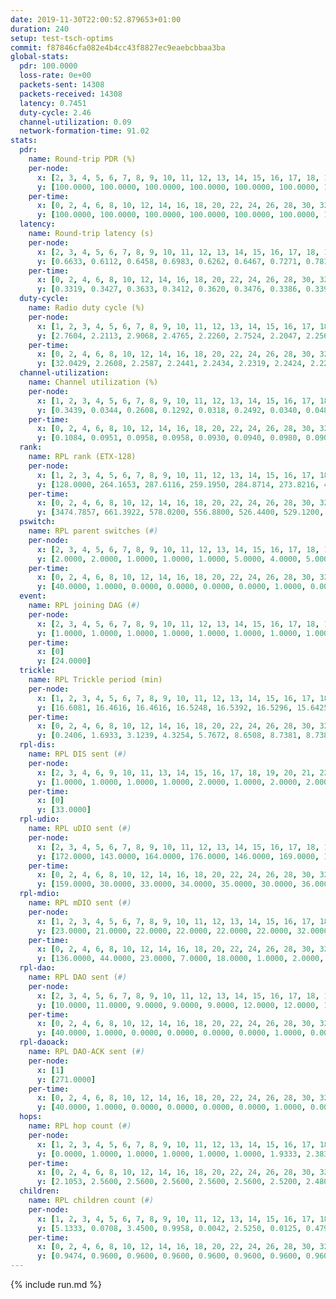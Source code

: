 ```yaml
---
date: 2019-11-30T22:00:52.879653+01:00
duration: 240
setup: test-tsch-optims
commit: f87846cfa082e4b4cc43f8827ec9eaebcbbaa3ba
global-stats:
  pdr: 100.0000
  loss-rate: 0e+00
  packets-sent: 14308
  packets-received: 14308
  latency: 0.7451
  duty-cycle: 2.46
  channel-utilization: 0.09
  network-formation-time: 91.02
stats:
  pdr:
    name: Round-trip PDR (%)
    per-node:
      x: [2, 3, 4, 5, 6, 7, 8, 9, 10, 11, 12, 13, 14, 15, 16, 17, 18, 19, 20, 21, 22, 23, 24, 25]
      y: [100.0000, 100.0000, 100.0000, 100.0000, 100.0000, 100.0000, 100.0000, 100.0000, 100.0000, 100.0000, 100.0000, 100.0000, 100.0000, 100.0000, 100.0000, 100.0000, 100.0000, 100.0000, 100.0000, 100.0000, 100.0000, 100.0000, 100.0000, 100.0000]
    per-time:
      x: [0, 2, 4, 6, 8, 10, 12, 14, 16, 18, 20, 22, 24, 26, 28, 30, 32, 34, 36, 38, 40, 42, 44, 46, 48, 50, 52, 54, 56, 58, 60, 62, 64, 66, 68, 70, 72, 74, 76, 78, 80, 82, 84, 86, 88, 90, 92, 94, 96, 98, 100, 102, 104, 106, 108, 110, 112, 114, 116, 118, 120, 122, 124, 126, 128, 130, 132, 134, 136, 138, 140, 142, 144, 146, 148, 150, 152, 154, 156, 158, 160, 162, 164, 166, 168, 170, 172, 174, 176, 178, 180, 182, 184, 186, 188, 190, 192, 194, 196, 198, 200, 202, 204, 206, 208, 210, 212, 214, 216, 218, 220, 222, 224, 226, 228, 230, 232, 234, 236, 238]
      y: [100.0000, 100.0000, 100.0000, 100.0000, 100.0000, 100.0000, 100.0000, 100.0000, 100.0000, 100.0000, 100.0000, 100.0000, 100.0000, 100.0000, 100.0000, 100.0000, 100.0000, 100.0000, 100.0000, 100.0000, 100.0000, 100.0000, 100.0000, 100.0000, 100.0000, 100.0000, 100.0000, 100.0000, 100.0000, 100.0000, 100.0000, 100.0000, 100.0000, 100.0000, 100.0000, 100.0000, 100.0000, 100.0000, 100.0000, 100.0000, 100.0000, 100.0000, 100.0000, 100.0000, 100.0000, 100.0000, 100.0000, 100.0000, 100.0000, 100.0000, 100.0000, 100.0000, 100.0000, 100.0000, 100.0000, 100.0000, 100.0000, 100.0000, 100.0000, 100.0000, 100.0000, 100.0000, 100.0000, 100.0000, 100.0000, 100.0000, 100.0000, 100.0000, 100.0000, 100.0000, 100.0000, 100.0000, 100.0000, 100.0000, 100.0000, 100.0000, 100.0000, 100.0000, 100.0000, 100.0000, 100.0000, 100.0000, 100.0000, 100.0000, 100.0000, 100.0000, 100.0000, 100.0000, 100.0000, 100.0000, 100.0000, 100.0000, 100.0000, 100.0000, 100.0000, 100.0000, 100.0000, 100.0000, 100.0000, 100.0000, 100.0000, 100.0000, 100.0000, 100.0000, 100.0000, 100.0000, 100.0000, 100.0000, 100.0000, 100.0000, 100.0000, 100.0000, 100.0000, 100.0000, 100.0000, 100.0000, 100.0000, 100.0000, 100.0000, 100.0000]
  latency:
    name: Round-trip latency (s)
    per-node:
      x: [2, 3, 4, 5, 6, 7, 8, 9, 10, 11, 12, 13, 14, 15, 16, 17, 18, 19, 20, 21, 22, 23, 24, 25]
      y: [0.6633, 0.6112, 0.6458, 0.6983, 0.6262, 0.6467, 0.7271, 0.7819, 0.6613, 0.6864, 0.7439, 0.6397, 0.7755, 0.7514, 0.6859, 0.7399, 0.7759, 0.7955, 0.8594, 0.8259, 0.7697, 0.9468, 0.9263, 0.8900]
    per-time:
      x: [0, 2, 4, 6, 8, 10, 12, 14, 16, 18, 20, 22, 24, 26, 28, 30, 32, 34, 36, 38, 40, 42, 44, 46, 48, 50, 52, 54, 56, 58, 60, 62, 64, 66, 68, 70, 72, 74, 76, 78, 80, 82, 84, 86, 88, 90, 92, 94, 96, 98, 100, 102, 104, 106, 108, 110, 112, 114, 116, 118, 120, 122, 124, 126, 128, 130, 132, 134, 136, 138, 140, 142, 144, 146, 148, 150, 152, 154, 156, 158, 160, 162, 164, 166, 168, 170, 172, 174, 176, 178, 180, 182, 184, 186, 188, 190, 192, 194, 196, 198, 200, 202, 204, 206, 208, 210, 212, 214, 216, 218, 220, 222, 224, 226, 228, 230, 232, 234, 236, 238]
      y: [0.3319, 0.3427, 0.3633, 0.3412, 0.3620, 0.3476, 0.3386, 0.3396, 0.3272, 0.3536, 0.3371, 0.3270, 0.3245, 0.3358, 0.3480, 0.3425, 0.3622, 0.3355, 0.3289, 0.3328, 0.2765, 0.3050, 0.3006, 0.3152, 0.2826, 0.3146, 0.3139, 0.3113, 0.3111, 0.3167, 0.3161, 0.2943, 0.3063, 0.3208, 0.3202, 0.3072, 0.3292, 0.3290, 0.3166, 0.3103, 0.3061, 0.3197, 0.3158, 0.3389, 0.2781, 0.3248, 0.2975, 0.4092, 0.4327, 0.3196, 0.3035, 0.3323, 0.3504, 0.4676, 0.5886, 0.4829, 0.3262, 0.3164, 0.3439, 0.7814, 1.0007, 0.7266, 0.5497, 0.5063, 0.4428, 0.8340, 1.2408, 1.2126, 0.8771, 0.6932, 0.5948, 0.8496, 1.2547, 1.2552, 1.2751, 1.1695, 0.9237, 0.9153, 1.2560, 1.2562, 1.2690, 1.3004, 1.2680, 1.1972, 1.2544, 1.2370, 1.2722, 1.2786, 1.2541, 1.2699, 1.2864, 1.2460, 1.2629, 1.2794, 1.2636, 1.2410, 1.2477, 1.2587, 1.2433, 1.2713, 1.2624, 1.2348, 1.2497, 1.2630, 1.2737, 1.2803, 1.2638, 1.2523, 1.2536, 1.2552, 1.2352, 1.2641, 1.2474, 1.2645, 1.2411, 1.2373, 1.2608, 1.2574, 1.2731, 1.2116]
  duty-cycle:
    name: Radio duty cycle (%)
    per-node:
      x: [1, 2, 3, 4, 5, 6, 7, 8, 9, 10, 11, 12, 13, 14, 15, 16, 17, 18, 19, 20, 21, 22, 23, 24, 25]
      y: [2.7604, 2.2113, 2.9068, 2.4765, 2.2260, 2.7524, 2.2047, 2.2560, 2.1947, 2.3352, 2.4100, 2.2377, 2.5179, 2.4762, 2.5528, 2.6721, 2.4297, 2.3254, 2.6649, 2.5624, 2.3666, 2.6479, 2.4290, 2.5112, 2.3570]
    per-time:
      x: [0, 2, 4, 6, 8, 10, 12, 14, 16, 18, 20, 22, 24, 26, 28, 30, 32, 34, 36, 38, 40, 42, 44, 46, 48, 50, 52, 54, 56, 58, 60, 62, 64, 66, 68, 70, 72, 74, 76, 78, 80, 82, 84, 86, 88, 90, 92, 94, 96, 98, 100, 102, 104, 106, 108, 110, 112, 114, 116, 118, 120, 122, 124, 126, 128, 130, 132, 134, 136, 138, 140, 142, 144, 146, 148, 150, 152, 154, 156, 158, 160, 162, 164, 166, 168, 170, 172, 174, 176, 178, 180, 182, 184, 186, 188, 190, 192, 194, 196, 198, 200, 202, 204, 206, 208, 210, 212, 214, 216, 218, 220, 222, 224, 226, 228, 230, 232, 234, 236, 238]
      y: [32.0429, 2.2608, 2.2587, 2.2441, 2.2434, 2.2319, 2.2424, 2.2255, 2.2352, 2.2182, 2.2257, 2.2209, 2.2145, 2.2214, 2.2463, 2.2566, 2.2378, 2.2426, 2.2340, 2.2188, 2.2201, 2.1777, 2.2310, 2.1963, 2.2143, 2.1843, 2.2160, 2.2125, 2.2253, 2.2543, 2.2055, 2.2076, 2.2006, 2.2105, 2.2314, 2.2196, 2.2112, 2.2023, 2.2179, 2.2175, 2.2113, 2.2194, 2.2238, 2.2268, 2.2068, 2.1876, 2.2100, 2.2087, 2.2142, 2.2069, 2.1979, 2.2125, 2.2033, 2.2077, 2.1991, 2.1860, 2.2143, 2.1965, 2.2184, 2.2018, 2.2008, 2.1854, 2.2071, 2.2070, 2.1979, 2.2023, 2.1969, 2.2027, 2.2085, 2.2217, 2.2038, 2.2160, 2.2050, 2.2007, 2.2008, 2.2057, 2.2141, 2.2028, 2.1876, 2.2012, 2.1941, 2.2129, 2.2283, 2.1947, 2.2105, 2.1921, 2.1927, 2.2165, 2.1973, 2.1802, 2.2133, 2.2043, 2.1887, 2.2017, 2.2079, 2.1921, 2.1962, 2.1897, 2.1965, 2.2094, 2.2092, 2.2240, 2.1920, 2.1986, 2.2244, 2.2043, 2.2209, 2.2103, 2.1850, 2.2032, 2.2070, 2.1948, 2.2133, 2.2001, 2.2106, 2.1978, 2.2060, 2.1917, 2.2134, 2.2034]
  channel-utilization:
    name: Channel utilization (%)
    per-node:
      x: [1, 2, 3, 4, 5, 6, 7, 8, 9, 10, 11, 12, 13, 14, 15, 16, 17, 18, 19, 20, 21, 22, 23, 24, 25]
      y: [0.3439, 0.0344, 0.2608, 0.1292, 0.0318, 0.2492, 0.0340, 0.0481, 0.0313, 0.1057, 0.0327, 0.0357, 0.0315, 0.0318, 0.1327, 0.1672, 0.0853, 0.0606, 0.0540, 0.0531, 0.0365, 0.0709, 0.0423, 0.0319, 0.0351]
    per-time:
      x: [0, 2, 4, 6, 8, 10, 12, 14, 16, 18, 20, 22, 24, 26, 28, 30, 32, 34, 36, 38, 40, 42, 44, 46, 48, 50, 52, 54, 56, 58, 60, 62, 64, 66, 68, 70, 72, 74, 76, 78, 80, 82, 84, 86, 88, 90, 92, 94, 96, 98, 100, 102, 104, 106, 108, 110, 112, 114, 116, 118, 120, 122, 124, 126, 128, 130, 132, 134, 136, 138, 140, 142, 144, 146, 148, 150, 152, 154, 156, 158, 160, 162, 164, 166, 168, 170, 172, 174, 176, 178, 180, 182, 184, 186, 188, 190, 192, 194, 196, 198, 200, 202, 204, 206, 208, 210, 212, 214, 216, 218, 220, 222, 224, 226, 228, 230, 232, 234, 236, 238]
      y: [0.1084, 0.0951, 0.0958, 0.0958, 0.0930, 0.0940, 0.0980, 0.0900, 0.0913, 0.0899, 0.0909, 0.0911, 0.0871, 0.0907, 0.0975, 0.0981, 0.0942, 0.0962, 0.0946, 0.0883, 0.0905, 0.0775, 0.0917, 0.0824, 0.0873, 0.0777, 0.0865, 0.0878, 0.0906, 0.1017, 0.0872, 0.0858, 0.0838, 0.0869, 0.0930, 0.0910, 0.0872, 0.0864, 0.0899, 0.0898, 0.0863, 0.0886, 0.0903, 0.0906, 0.0865, 0.0781, 0.0875, 0.0859, 0.0882, 0.0875, 0.0807, 0.0865, 0.0835, 0.0867, 0.0796, 0.0825, 0.0855, 0.0824, 0.0886, 0.0802, 0.0828, 0.0819, 0.0842, 0.0856, 0.0823, 0.0853, 0.0813, 0.0818, 0.0852, 0.0898, 0.0845, 0.0883, 0.0851, 0.0828, 0.0838, 0.0847, 0.0881, 0.0828, 0.0804, 0.0848, 0.0832, 0.0888, 0.0931, 0.0839, 0.0856, 0.0826, 0.0795, 0.0878, 0.0854, 0.0781, 0.0867, 0.0860, 0.0805, 0.0838, 0.0876, 0.0797, 0.0818, 0.0799, 0.0838, 0.0876, 0.0883, 0.0906, 0.0798, 0.0829, 0.0917, 0.0841, 0.0905, 0.0885, 0.0800, 0.0854, 0.0855, 0.0796, 0.0858, 0.0849, 0.0871, 0.0817, 0.0860, 0.0807, 0.0861, 0.0825]
  rank:
    name: RPL rank (ETX-128)
    per-node:
      x: [1, 2, 3, 4, 5, 6, 7, 8, 9, 10, 11, 12, 13, 14, 15, 16, 17, 18, 19, 20, 21, 22, 23, 24, 25]
      y: [128.0000, 264.1653, 287.6116, 259.1950, 284.8714, 273.8216, 461.1551, 473.3115, 538.8612, 398.2664, 565.2910, 414.0785, 417.3693, 829.1606, 484.3811, 691.3444, 478.8648, 632.8233, 556.7325, 615.9715, 916.1174, 565.5579, 723.5259, 752.0562, 788.5622]
    per-time:
      x: [0, 2, 4, 6, 8, 10, 12, 14, 16, 18, 20, 22, 24, 26, 28, 30, 32, 34, 36, 38, 40, 42, 44, 46, 48, 50, 52, 54, 56, 58, 60, 62, 64, 66, 68, 70, 72, 74, 76, 78, 80, 82, 84, 86, 88, 90, 92, 94, 96, 98, 100, 102, 104, 106, 108, 110, 112, 114, 116, 118, 120, 122, 124, 126, 128, 130, 132, 134, 136, 138, 140, 142, 144, 146, 148, 150, 152, 154, 156, 158, 160, 162, 164, 166, 168, 170, 172, 174, 176, 178, 180, 182, 184, 186, 188, 190, 192, 194, 196, 198, 200, 202, 204, 206, 208, 210, 212, 214, 216, 218, 220, 222, 224, 226, 228, 230, 232, 234, 236, 238]
      y: [3474.7857, 661.3922, 578.0200, 556.8800, 526.4400, 529.1200, 526.9020, 525.9400, 514.4902, 520.3800, 523.8800, 517.3600, 519.8200, 525.4902, 514.1373, 494.9020, 490.0200, 486.2200, 488.3400, 487.1000, 485.0385, 483.5098, 469.6346, 468.0600, 505.7000, 502.2000, 505.1200, 507.2000, 512.6078, 519.5455, 496.3600, 485.4000, 490.3600, 507.3800, 498.3000, 500.8039, 500.0192, 482.4600, 477.2500, 469.0000, 470.6078, 452.0000, 461.7800, 477.5882, 485.9623, 475.7200, 479.5800, 478.8148, 466.1154, 452.4706, 451.9000, 454.8800, 453.7400, 458.6275, 448.9804, 450.9400, 455.4615, 451.0980, 443.1200, 442.2400, 449.2800, 452.3400, 457.2885, 474.5400, 473.4000, 474.8400, 476.2745, 460.6078, 457.3396, 444.1800, 447.4800, 451.6471, 444.5600, 446.7115, 446.2157, 445.8600, 455.7600, 460.6400, 463.6000, 466.0000, 469.3200, 473.4545, 459.1400, 454.2400, 458.2549, 453.6000, 451.3600, 452.9608, 446.9800, 442.0784, 443.3725, 446.4400, 447.3400, 452.4200, 453.7600, 453.4314, 454.1800, 461.6667, 457.1176, 458.1176, 454.8600, 457.1961, 454.9000, 452.7800, 451.9804, 452.3000, 453.2000, 451.5577, 443.7600, 444.0000, 444.6600, 440.7200, 450.5800, 444.7059, 451.6863, 447.6226, 436.9200, 439.1400, 435.8800, 439.3400]
  pswitch:
    name: RPL parent switches (#)
    per-node:
      x: [2, 3, 4, 5, 6, 7, 8, 9, 10, 11, 12, 13, 14, 15, 16, 17, 18, 19, 20, 21, 22, 23, 24, 25]
      y: [2.0000, 2.0000, 1.0000, 1.0000, 1.0000, 5.0000, 4.0000, 5.0000, 4.0000, 4.0000, 2.0000, 1.0000, 9.0000, 4.0000, 1.0000, 4.0000, 9.0000, 4.0000, 7.0000, 7.0000, 3.0000, 12.0000, 10.0000, 10.0000]
    per-time:
      x: [0, 2, 4, 6, 8, 10, 12, 14, 16, 18, 20, 22, 24, 26, 28, 30, 32, 34, 36, 38, 40, 42, 44, 46, 48, 50, 52, 54, 56, 58, 60, 62, 64, 66, 68, 70, 72, 74, 76, 78, 80, 82, 84, 86, 88, 90, 92, 94, 96, 98, 100, 102, 104, 106, 108, 110, 112, 114, 116, 118, 120, 122, 124, 126, 128, 130, 132, 134, 136, 138, 140, 142, 144, 146, 148, 150, 152, 154, 156, 158, 160, 162, 164, 166, 168, 170, 172, 174, 176, 178, 180, 182, 184, 186, 188, 190, 192, 194, 196, 198, 200, 202, 204, 206, 208, 210, 212, 214, 216, 218, 220, 222, 224, 226, 228, 230, 232]
      y: [40.0000, 1.0000, 0.0000, 0.0000, 0.0000, 0.0000, 1.0000, 0.0000, 1.0000, 0.0000, 0.0000, 0.0000, 0.0000, 1.0000, 1.0000, 1.0000, 0.0000, 0.0000, 0.0000, 0.0000, 2.0000, 1.0000, 2.0000, 0.0000, 0.0000, 0.0000, 0.0000, 0.0000, 1.0000, 5.0000, 0.0000, 0.0000, 0.0000, 0.0000, 0.0000, 1.0000, 2.0000, 0.0000, 2.0000, 0.0000, 1.0000, 0.0000, 0.0000, 1.0000, 3.0000, 0.0000, 0.0000, 4.0000, 2.0000, 1.0000, 0.0000, 0.0000, 0.0000, 1.0000, 1.0000, 0.0000, 2.0000, 1.0000, 0.0000, 0.0000, 0.0000, 0.0000, 2.0000, 0.0000, 0.0000, 0.0000, 1.0000, 1.0000, 3.0000, 0.0000, 0.0000, 1.0000, 0.0000, 2.0000, 1.0000, 0.0000, 0.0000, 0.0000, 0.0000, 0.0000, 0.0000, 5.0000, 0.0000, 0.0000, 1.0000, 0.0000, 0.0000, 1.0000, 0.0000, 1.0000, 1.0000, 0.0000, 0.0000, 0.0000, 0.0000, 1.0000, 0.0000, 1.0000, 1.0000, 1.0000, 0.0000, 1.0000, 0.0000, 0.0000, 1.0000, 0.0000, 0.0000, 2.0000, 0.0000, 0.0000, 0.0000, 0.0000, 0.0000, 1.0000, 1.0000, 3.0000, 0.0000]
  event:
    name: RPL joining DAG (#)
    per-node:
      x: [2, 3, 4, 5, 6, 7, 8, 9, 10, 11, 12, 13, 14, 15, 16, 17, 18, 19, 20, 21, 22, 23, 24, 25]
      y: [1.0000, 1.0000, 1.0000, 1.0000, 1.0000, 1.0000, 1.0000, 1.0000, 1.0000, 1.0000, 1.0000, 1.0000, 1.0000, 1.0000, 1.0000, 1.0000, 1.0000, 1.0000, 1.0000, 1.0000, 1.0000, 1.0000, 1.0000, 1.0000]
    per-time:
      x: [0]
      y: [24.0000]
  trickle:
    name: RPL Trickle period (min)
    per-node:
      x: [1, 2, 3, 4, 5, 6, 7, 8, 9, 10, 11, 12, 13, 14, 15, 16, 17, 18, 19, 20, 21, 22, 23, 24, 25]
      y: [16.6081, 16.4616, 16.4616, 16.5248, 16.5392, 16.5296, 15.6425, 16.3916, 16.4693, 16.4651, 16.5340, 16.3896, 16.5222, 16.5529, 16.3955, 16.5222, 16.3938, 16.3133, 16.4753, 16.5594, 16.3365, 16.5803, 16.4985, 16.4901, 16.6055]
    per-time:
      x: [0, 2, 4, 6, 8, 10, 12, 14, 16, 18, 20, 22, 24, 26, 28, 30, 32, 34, 36, 38, 40, 42, 44, 46, 48, 50, 52, 54, 56, 58, 60, 62, 64, 66, 68, 70, 72, 74, 76, 78, 80, 82, 84, 86, 88, 90, 92, 94, 96, 98, 100, 102, 104, 106, 108, 110, 112, 114, 116, 118, 120, 122, 124, 126, 128, 130, 132, 134, 136, 138, 140, 142, 144, 146, 148, 150, 152, 154, 156, 158, 160, 162, 164, 166, 168, 170, 172, 174, 176, 178, 180, 182, 184, 186, 188, 190, 192, 194, 196, 198, 200, 202, 204, 206, 208, 210, 212, 214, 216, 218, 220, 222, 224, 226, 228, 230, 232, 234, 236, 238]
      y: [0.2406, 1.6933, 3.1239, 4.3254, 5.7672, 8.6508, 8.7381, 8.7381, 8.7381, 16.2529, 17.4763, 17.4763, 17.4763, 17.4763, 17.4763, 16.4817, 16.8646, 16.9520, 16.9520, 17.1267, 17.1402, 17.1336, 16.9721, 17.3015, 17.4763, 17.4763, 17.4763, 17.4763, 17.4763, 17.4763, 17.4763, 17.4763, 17.4763, 17.4763, 17.4763, 17.4763, 17.4763, 17.4763, 17.4763, 17.4763, 17.4763, 17.4763, 17.4763, 17.4763, 17.4763, 17.4763, 17.4763, 17.4763, 17.4763, 17.4763, 17.4763, 17.4763, 17.4763, 17.4763, 17.4763, 17.4763, 17.4763, 17.4763, 17.4763, 17.4763, 17.4763, 17.4763, 17.4763, 17.4763, 17.4763, 17.4763, 17.4763, 17.4763, 17.4763, 17.4763, 17.4763, 17.4763, 17.4763, 17.4763, 17.4763, 17.4763, 17.4763, 17.4763, 17.4763, 17.4763, 17.4763, 17.4763, 17.4763, 17.4763, 17.4763, 17.4763, 17.4763, 17.4763, 17.4763, 17.4763, 17.4763, 17.4763, 17.4763, 17.4763, 17.4763, 17.4763, 17.4763, 17.4763, 17.4763, 17.4763, 17.4763, 17.4763, 17.4763, 17.4763, 17.4763, 17.4763, 17.4763, 17.4763, 17.4763, 17.4763, 17.4763, 17.4763, 17.4763, 17.4763, 17.4763, 17.4763, 17.4763, 17.4763, 17.4763, 17.4763]
  rpl-dis:
    name: RPL DIS sent (#)
    per-node:
      x: [2, 3, 4, 6, 9, 10, 11, 13, 14, 15, 16, 17, 18, 19, 20, 21, 22, 23, 24, 25]
      y: [1.0000, 1.0000, 1.0000, 1.0000, 2.0000, 1.0000, 2.0000, 2.0000, 1.0000, 1.0000, 2.0000, 1.0000, 1.0000, 2.0000, 2.0000, 2.0000, 3.0000, 3.0000, 2.0000, 2.0000]
    per-time:
      x: [0]
      y: [33.0000]
  rpl-udio:
    name: RPL uDIO sent (#)
    per-node:
      x: [2, 3, 4, 5, 6, 7, 8, 9, 10, 11, 12, 13, 14, 15, 16, 17, 18, 19, 20, 21, 22, 23, 24, 25]
      y: [172.0000, 143.0000, 164.0000, 176.0000, 146.0000, 169.0000, 178.0000, 173.0000, 156.0000, 169.0000, 168.0000, 170.0000, 170.0000, 158.0000, 168.0000, 173.0000, 175.0000, 168.0000, 170.0000, 171.0000, 169.0000, 171.0000, 168.0000, 172.0000]
    per-time:
      x: [0, 2, 4, 6, 8, 10, 12, 14, 16, 18, 20, 22, 24, 26, 28, 30, 32, 34, 36, 38, 40, 42, 44, 46, 48, 50, 52, 54, 56, 58, 60, 62, 64, 66, 68, 70, 72, 74, 76, 78, 80, 82, 84, 86, 88, 90, 92, 94, 96, 98, 100, 102, 104, 106, 108, 110, 112, 114, 116, 118, 120, 122, 124, 126, 128, 130, 132, 134, 136, 138, 140, 142, 144, 146, 148, 150, 152, 154, 156, 158, 160, 162, 164, 166, 168, 170, 172, 174, 176, 178, 180, 182, 184, 186, 188, 190, 192, 194, 196, 198, 200, 202, 204, 206, 208, 210, 212, 214, 216, 218, 220, 222, 224, 226, 228, 230, 232, 234, 236, 238, 240]
      y: [159.0000, 30.0000, 33.0000, 34.0000, 35.0000, 30.0000, 36.0000, 33.0000, 35.0000, 37.0000, 31.0000, 35.0000, 32.0000, 38.0000, 32.0000, 36.0000, 30.0000, 36.0000, 31.0000, 33.0000, 32.0000, 33.0000, 31.0000, 33.0000, 41.0000, 29.0000, 36.0000, 30.0000, 31.0000, 34.0000, 35.0000, 32.0000, 32.0000, 35.0000, 38.0000, 29.0000, 30.0000, 32.0000, 30.0000, 32.0000, 32.0000, 34.0000, 36.0000, 29.0000, 33.0000, 32.0000, 32.0000, 31.0000, 34.0000, 30.0000, 28.0000, 37.0000, 28.0000, 31.0000, 35.0000, 30.0000, 31.0000, 35.0000, 30.0000, 30.0000, 34.0000, 29.0000, 32.0000, 36.0000, 32.0000, 31.0000, 30.0000, 35.0000, 30.0000, 34.0000, 34.0000, 36.0000, 34.0000, 31.0000, 27.0000, 31.0000, 34.0000, 34.0000, 36.0000, 35.0000, 30.0000, 30.0000, 30.0000, 35.0000, 31.0000, 35.0000, 29.0000, 36.0000, 32.0000, 29.0000, 35.0000, 34.0000, 30.0000, 33.0000, 33.0000, 32.0000, 31.0000, 29.0000, 35.0000, 36.0000, 35.0000, 29.0000, 27.0000, 32.0000, 33.0000, 29.0000, 36.0000, 31.0000, 30.0000, 35.0000, 31.0000, 33.0000, 29.0000, 34.0000, 30.0000, 27.0000, 37.0000, 27.0000, 30.0000, 33.0000, 0.0000]
  rpl-mdio:
    name: RPL mDIO sent (#)
    per-node:
      x: [1, 2, 3, 4, 5, 6, 7, 8, 9, 10, 11, 12, 13, 14, 15, 16, 17, 18, 19, 20, 21, 22, 23, 24, 25]
      y: [23.0000, 21.0000, 22.0000, 22.0000, 22.0000, 22.0000, 32.0000, 23.0000, 20.0000, 23.0000, 21.0000, 26.0000, 20.0000, 20.0000, 24.0000, 20.0000, 23.0000, 27.0000, 22.0000, 21.0000, 24.0000, 20.0000, 23.0000, 24.0000, 22.0000]
    per-time:
      x: [0, 2, 4, 6, 8, 10, 12, 14, 16, 18, 20, 22, 24, 26, 28, 30, 32, 34, 36, 38, 40, 42, 44, 46, 48, 50, 52, 54, 56, 58, 60, 62, 64, 66, 68, 70, 72, 74, 76, 78, 80, 82, 84, 86, 88, 90, 92, 94, 96, 98, 100, 102, 104, 106, 108, 110, 112, 114, 116, 118, 120, 122, 124, 126, 128, 130, 132, 134, 136, 138, 140, 142, 144, 146, 148, 150, 152, 154, 156, 158, 160, 162, 164, 166, 168, 170, 172, 174, 176, 178, 180, 182, 184, 186, 188, 190, 192, 194, 196, 198, 200, 202, 204, 206, 208, 210, 212, 214, 216, 218, 220, 222, 224, 226, 228, 230, 232, 234, 236, 238]
      y: [136.0000, 44.0000, 23.0000, 7.0000, 18.0000, 1.0000, 2.0000, 7.0000, 14.0000, 2.0000, 0.0000, 0.0000, 0.0000, 1.0000, 8.0000, 8.0000, 9.0000, 4.0000, 0.0000, 1.0000, 0.0000, 0.0000, 7.0000, 5.0000, 4.0000, 3.0000, 5.0000, 1.0000, 1.0000, 0.0000, 0.0000, 5.0000, 5.0000, 4.0000, 7.0000, 3.0000, 0.0000, 0.0000, 0.0000, 1.0000, 10.0000, 5.0000, 3.0000, 5.0000, 1.0000, 0.0000, 0.0000, 1.0000, 4.0000, 9.0000, 5.0000, 4.0000, 2.0000, 0.0000, 0.0000, 0.0000, 0.0000, 5.0000, 3.0000, 8.0000, 7.0000, 2.0000, 0.0000, 0.0000, 0.0000, 1.0000, 2.0000, 8.0000, 3.0000, 9.0000, 1.0000, 1.0000, 0.0000, 1.0000, 1.0000, 3.0000, 6.0000, 8.0000, 6.0000, 0.0000, 1.0000, 0.0000, 0.0000, 2.0000, 4.0000, 7.0000, 6.0000, 4.0000, 1.0000, 0.0000, 0.0000, 0.0000, 5.0000, 4.0000, 4.0000, 8.0000, 3.0000, 1.0000, 0.0000, 0.0000, 0.0000, 7.0000, 8.0000, 4.0000, 4.0000, 2.0000, 0.0000, 1.0000, 0.0000, 0.0000, 7.0000, 8.0000, 8.0000, 1.0000, 0.0000, 0.0000, 0.0000, 0.0000, 1.0000, 6.0000]
  rpl-dao:
    name: RPL DAO sent (#)
    per-node:
      x: [2, 3, 4, 5, 6, 7, 8, 9, 10, 11, 12, 13, 14, 15, 16, 17, 18, 19, 20, 21, 22, 23, 24, 25]
      y: [10.0000, 11.0000, 9.0000, 9.0000, 9.0000, 12.0000, 12.0000, 12.0000, 12.0000, 11.0000, 10.0000, 9.0000, 12.0000, 11.0000, 9.0000, 12.0000, 14.0000, 11.0000, 12.0000, 13.0000, 9.0000, 15.0000, 15.0000, 13.0000]
    per-time:
      x: [0, 2, 4, 6, 8, 10, 12, 14, 16, 18, 20, 22, 24, 26, 28, 30, 32, 34, 36, 38, 40, 42, 44, 46, 48, 50, 52, 54, 56, 58, 60, 62, 64, 66, 68, 70, 72, 74, 76, 78, 80, 82, 84, 86, 88, 90, 92, 94, 96, 98, 100, 102, 104, 106, 108, 110, 112, 114, 116, 118, 120, 122, 124, 126, 128, 130, 132, 134, 136, 138, 140, 142, 144, 146, 148, 150, 152, 154, 156, 158, 160, 162, 164, 166, 168, 170, 172, 174, 176, 178, 180, 182, 184, 186, 188, 190, 192, 194, 196, 198, 200, 202, 204, 206, 208, 210, 212, 214, 216, 218, 220, 222, 224, 226, 228, 230, 232, 234, 236, 238]
      y: [40.0000, 1.0000, 0.0000, 0.0000, 0.0000, 0.0000, 1.0000, 0.0000, 1.0000, 0.0000, 0.0000, 0.0000, 0.0000, 1.0000, 17.0000, 6.0000, 0.0000, 0.0000, 0.0000, 0.0000, 2.0000, 1.0000, 3.0000, 0.0000, 0.0000, 0.0000, 0.0000, 0.0000, 13.0000, 10.0000, 0.0000, 0.0000, 0.0000, 0.0000, 2.0000, 2.0000, 3.0000, 0.0000, 2.0000, 0.0000, 0.0000, 1.0000, 4.0000, 13.0000, 3.0000, 0.0000, 0.0000, 4.0000, 2.0000, 2.0000, 0.0000, 2.0000, 0.0000, 1.0000, 1.0000, 0.0000, 4.0000, 8.0000, 3.0000, 1.0000, 0.0000, 1.0000, 4.0000, 1.0000, 0.0000, 1.0000, 1.0000, 2.0000, 3.0000, 0.0000, 3.0000, 7.0000, 2.0000, 5.0000, 1.0000, 0.0000, 1.0000, 2.0000, 0.0000, 1.0000, 0.0000, 6.0000, 2.0000, 0.0000, 2.0000, 5.0000, 4.0000, 5.0000, 0.0000, 1.0000, 2.0000, 1.0000, 0.0000, 0.0000, 0.0000, 3.0000, 2.0000, 1.0000, 1.0000, 7.0000, 5.0000, 4.0000, 0.0000, 1.0000, 2.0000, 1.0000, 0.0000, 2.0000, 0.0000, 1.0000, 1.0000, 1.0000, 1.0000, 5.0000, 6.0000, 5.0000, 2.0000, 1.0000, 2.0000, 1.0000]
  rpl-daoack:
    name: RPL DAO-ACK sent (#)
    per-node:
      x: [1]
      y: [271.0000]
    per-time:
      x: [0, 2, 4, 6, 8, 10, 12, 14, 16, 18, 20, 22, 24, 26, 28, 30, 32, 34, 36, 38, 40, 42, 44, 46, 48, 50, 52, 54, 56, 58, 60, 62, 64, 66, 68, 70, 72, 74, 76, 78, 80, 82, 84, 86, 88, 90, 92, 94, 96, 98, 100, 102, 104, 106, 108, 110, 112, 114, 116, 118, 120, 122, 124, 126, 128, 130, 132, 134, 136, 138, 140, 142, 144, 146, 148, 150, 152, 154, 156, 158, 160, 162, 164, 166, 168, 170, 172, 174, 176, 178, 180, 182, 184, 186, 188, 190, 192, 194, 196, 198, 200, 202, 204, 206, 208, 210, 212, 214, 216, 218, 220, 222, 224, 226, 228, 230, 232, 234, 236, 238]
      y: [40.0000, 1.0000, 0.0000, 0.0000, 0.0000, 0.0000, 1.0000, 0.0000, 1.0000, 0.0000, 0.0000, 0.0000, 0.0000, 1.0000, 17.0000, 6.0000, 0.0000, 0.0000, 0.0000, 0.0000, 2.0000, 1.0000, 3.0000, 0.0000, 0.0000, 0.0000, 0.0000, 0.0000, 12.0000, 10.0000, 0.0000, 0.0000, 0.0000, 0.0000, 2.0000, 2.0000, 3.0000, 0.0000, 2.0000, 0.0000, 0.0000, 1.0000, 4.0000, 13.0000, 3.0000, 0.0000, 0.0000, 4.0000, 2.0000, 2.0000, 0.0000, 2.0000, 0.0000, 1.0000, 1.0000, 0.0000, 4.0000, 8.0000, 3.0000, 1.0000, 0.0000, 1.0000, 4.0000, 1.0000, 0.0000, 1.0000, 1.0000, 2.0000, 3.0000, 0.0000, 3.0000, 7.0000, 2.0000, 5.0000, 1.0000, 0.0000, 1.0000, 2.0000, 0.0000, 1.0000, 0.0000, 6.0000, 2.0000, 0.0000, 3.0000, 4.0000, 4.0000, 5.0000, 0.0000, 1.0000, 2.0000, 1.0000, 0.0000, 0.0000, 0.0000, 3.0000, 2.0000, 1.0000, 2.0000, 6.0000, 5.0000, 4.0000, 0.0000, 1.0000, 2.0000, 1.0000, 0.0000, 2.0000, 0.0000, 1.0000, 1.0000, 1.0000, 1.0000, 5.0000, 6.0000, 5.0000, 2.0000, 1.0000, 2.0000, 1.0000]
  hops:
    name: RPL hop count (#)
    per-node:
      x: [1, 2, 3, 4, 5, 6, 7, 8, 9, 10, 11, 12, 13, 14, 15, 16, 17, 18, 19, 20, 21, 22, 23, 24, 25]
      y: [0.0000, 1.0000, 1.0000, 1.0000, 1.0000, 1.0000, 1.9333, 2.3833, 2.9875, 1.9917, 3.1590, 2.0000, 2.0000, 2.9916, 2.1883, 2.0000, 2.1667, 3.0958, 3.0000, 3.2971, 3.4770, 3.0000, 4.0251, 4.1757, 4.1757]
    per-time:
      x: [0, 2, 4, 6, 8, 10, 12, 14, 16, 18, 20, 22, 24, 26, 28, 30, 32, 34, 36, 38, 40, 42, 44, 46, 48, 50, 52, 54, 56, 58, 60, 62, 64, 66, 68, 70, 72, 74, 76, 78, 80, 82, 84, 86, 88, 90, 92, 94, 96, 98, 100, 102, 104, 106, 108, 110, 112, 114, 116, 118, 120, 122, 124, 126, 128, 130, 132, 134, 136, 138, 140, 142, 144, 146, 148, 150, 152, 154, 156, 158, 160, 162, 164, 166, 168, 170, 172, 174, 176, 178, 180, 182, 184, 186, 188, 190, 192, 194, 196, 198, 200, 202, 204, 206, 208, 210, 212, 214, 216, 218, 220, 222, 224, 226, 228, 230, 232, 234, 236, 238]
      y: [2.1053, 2.5600, 2.5600, 2.5600, 2.5600, 2.5600, 2.5200, 2.4800, 2.4800, 2.4800, 2.4800, 2.4800, 2.4800, 2.4800, 2.5600, 2.6400, 2.6400, 2.6400, 2.6400, 2.6400, 2.5800, 2.5000, 2.4800, 2.4800, 2.4800, 2.4800, 2.4800, 2.4800, 2.4800, 2.4400, 2.4000, 2.4000, 2.4000, 2.4000, 2.4000, 2.4000, 2.4000, 2.4000, 2.5000, 2.4800, 2.4800, 2.4400, 2.4400, 2.3400, 2.3000, 2.3600, 2.3600, 2.3400, 2.3200, 2.3200, 2.3200, 2.3200, 2.3200, 2.3200, 2.3200, 2.3200, 2.3200, 2.2800, 2.2800, 2.2800, 2.2800, 2.2800, 2.2800, 2.2800, 2.2800, 2.2800, 2.2800, 2.2800, 2.2800, 2.2800, 2.2800, 2.2800, 2.2800, 2.2800, 2.2800, 2.2800, 2.2800, 2.2800, 2.2800, 2.2800, 2.2800, 2.2800, 2.2800, 2.2800, 2.2800, 2.2800, 2.2800, 2.2800, 2.2800, 2.2800, 2.2800, 2.2800, 2.2800, 2.2800, 2.2800, 2.2800, 2.2800, 2.2800, 2.2800, 2.2800, 2.2800, 2.2800, 2.2800, 2.2800, 2.2800, 2.2800, 2.2800, 2.2800, 2.2800, 2.2800, 2.2800, 2.2800, 2.2800, 2.2800, 2.2800, 2.2800, 2.2800, 2.2800, 2.2800, 2.2800]
  children:
    name: RPL children count (#)
    per-node:
      x: [1, 2, 3, 4, 5, 6, 7, 8, 9, 10, 11, 12, 13, 14, 15, 16, 17, 18, 19, 20, 21, 22, 23, 24, 25]
      y: [5.1333, 0.0708, 3.4500, 0.9958, 0.0042, 2.5250, 0.0125, 0.4792, 0.0000, 2.3875, 0.0000, 0.0958, 0.0000, 0.0000, 2.0000, 2.1004, 1.0250, 0.8500, 0.6820, 0.6360, 0.1423, 1.0879, 0.3013, 0.0000, 0.0000]
    per-time:
      x: [0, 2, 4, 6, 8, 10, 12, 14, 16, 18, 20, 22, 24, 26, 28, 30, 32, 34, 36, 38, 40, 42, 44, 46, 48, 50, 52, 54, 56, 58, 60, 62, 64, 66, 68, 70, 72, 74, 76, 78, 80, 82, 84, 86, 88, 90, 92, 94, 96, 98, 100, 102, 104, 106, 108, 110, 112, 114, 116, 118, 120, 122, 124, 126, 128, 130, 132, 134, 136, 138, 140, 142, 144, 146, 148, 150, 152, 154, 156, 158, 160, 162, 164, 166, 168, 170, 172, 174, 176, 178, 180, 182, 184, 186, 188, 190, 192, 194, 196, 198, 200, 202, 204, 206, 208, 210, 212, 214, 216, 218, 220, 222, 224, 226, 228, 230, 232, 234, 236, 238]
      y: [0.9474, 0.9600, 0.9600, 0.9600, 0.9600, 0.9600, 0.9600, 0.9600, 0.9600, 0.9600, 0.9600, 0.9600, 0.9600, 0.9600, 0.9600, 0.9600, 0.9600, 0.9600, 0.9600, 0.9600, 0.9600, 0.9600, 0.9600, 0.9600, 0.9600, 0.9600, 0.9600, 0.9600, 0.9600, 0.9600, 0.9600, 0.9600, 0.9600, 0.9600, 0.9600, 0.9600, 0.9600, 0.9600, 0.9600, 0.9600, 0.9600, 0.9600, 0.9600, 0.9600, 0.9600, 0.9600, 0.9600, 0.9600, 0.9600, 0.9600, 0.9600, 0.9600, 0.9600, 0.9600, 0.9600, 0.9600, 0.9600, 0.9600, 0.9600, 0.9600, 0.9600, 0.9600, 0.9600, 0.9600, 0.9600, 0.9600, 0.9600, 0.9600, 0.9600, 0.9600, 0.9600, 0.9600, 0.9600, 0.9600, 0.9600, 0.9600, 0.9600, 0.9600, 0.9600, 0.9600, 0.9600, 0.9600, 0.9600, 0.9600, 0.9600, 0.9600, 0.9600, 0.9600, 0.9600, 0.9600, 0.9600, 0.9600, 0.9600, 0.9600, 0.9600, 0.9600, 0.9600, 0.9600, 0.9600, 0.9600, 0.9600, 0.9600, 0.9600, 0.9600, 0.9600, 0.9600, 0.9600, 0.9600, 0.9600, 0.9600, 0.9600, 0.9600, 0.9600, 0.9600, 0.9600, 0.9600, 0.9600, 0.9600, 0.9600, 0.9600]
---
```


{% include run.md %}
